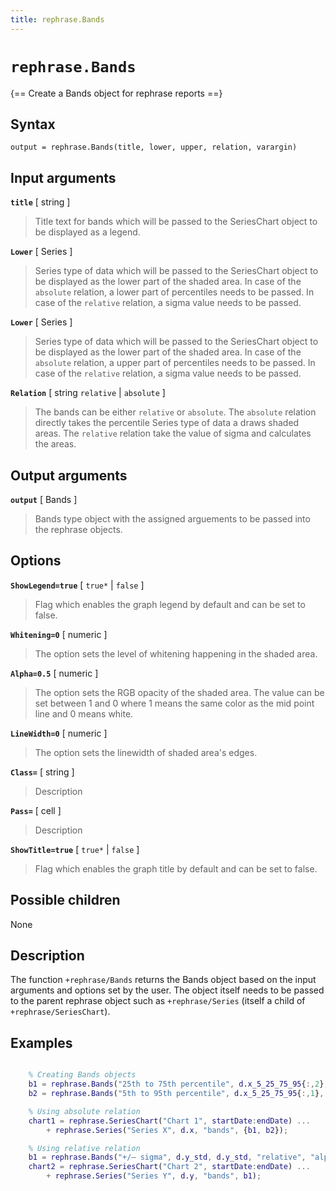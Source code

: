 ```yaml
---
title: rephrase.Bands
---
```


# `rephrase.Bands`

{== Create a Bands object for rephrase reports ==}


## Syntax 

    output = rephrase.Bands(title, lower, upper, relation, varargin)


## Input arguments 

__`title`__ [ string ]
> 
> Title text for bands which will be passed to the SeriesChart
> object to be displayed as a legend.
> 

__`Lower`__ [ Series ]
> 
> Series type of data which will be passed to the SeriesChart
> object to be displayed as the lower part of the shaded area.
> In case of the `absolute` relation, a lower part of
> percentiles needs to be passed. In case of the `relative`
> relation, a sigma value needs to be passed.
> 

__`Lower`__ [ Series ]
> 
> Series type of data which will be passed to the SeriesChart
> object to be displayed as the lower part of the shaded area.
> In case of the `absolute` relation, a upper part of
> percentiles needs to be passed. In case of the `relative`
> relation, a sigma value needs to be passed.
> 

__`Relation`__ [ string `relative` | `absolute` ]
> 
> The bands can be either `relative` or `absolute`. The
> `absolute` relation directly takes the percentile Series type
> of data a draws shaded areas. The `relative` relation take the
> value of sigma and calculates the areas.
> 

## Output arguments 

__`output`__ [ Bands ]
> 
> Bands type object with the assigned arguements to be passed
> into the rephrase objects.
> 

## Options 

__`ShowLegend=true`__ [ `true*` | `false` ]
> 
> Flag which enables the graph legend by default and can be set
> to false.
> 

__`Whitening=0`__ [ numeric ]
> 
> The option sets the level of whitening happening in the
> shaded area.
> 

__`Alpha=0.5`__ [ numeric ]
> 
> The option sets the RGB opacity of the shaded area. The
> value can be set between 1 and 0 where 1 means the same color
> as the mid point line and 0 means white.
> 

__`LineWidth=0`__ [ numeric ]
> 
> The option sets the linewidth of shaded area's edges.
> 

__`Class=`__ [ string ]
> 
> Description
> 

__`Pass=`__ [ cell ]
> 
> Description
> 

__`ShowTitle=true`__ [ `true*` | `false` ]
> 
> Flag which enables the graph title by default and can be set
> to false.
> 

## Possible children

None

## Description 

The function `+rephrase/Bands` returns the Bands object based on the input arguments and options set by the user. The object itself needs to be passed to the parent rephrase object such as `+rephrase/Series` (itself a child of `+rephrase/SeriesChart`).

## Examples

```matlab

    % Creating Bands objects
    b1 = rephrase.Bands("25th to 75th percentile", d.x_5_25_75_95{:,2}, d.x_5_25_75_95{:,3}, "absolute", "alpha", 0.50);
    b2 = rephrase.Bands("5th to 95th percentile", d.x_5_25_75_95{:,1}, d.x_5_25_75_95{:,4}, "absolute", "alpha", 0.30);

    % Using absolute relation
    chart1 = rephrase.SeriesChart("Chart 1", startDate:endDate) ...
        + rephrase.Series("Series X", d.x, "bands", {b1, b2});

    % Using relative relation
    b1 = rephrase.Bands("+/– sigma", d.y_std, d.y_std, "relative", "alpha", 0.30);
    chart2 = rephrase.SeriesChart("Chart 2", startDate:endDate) ...
        + rephrase.Series("Series Y", d.y, "bands", b1);

```
